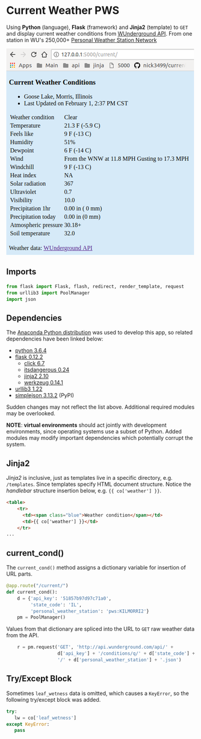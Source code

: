 # Current Weather PWS

Using **Python** (language), **Flask** (framework) and **Jinja2** (template) to `GET` and display current weather conditions from [WUnderground API](https://www.wunderground.com/weather/api/). From one station in WU's 250,000+ [Personal Weather Station Network](https://www.wunderground.com/weatherstation/overview.asp)

![screen-capture]

## Imports

```py
from flask import Flask, flash, redirect, render_template, request
from urllib3 import PoolManager
import json
```

## Dependencies

The [Anaconda Python distribution](https://anaconda.org/) was used to develop this app, so related dependencies have been linked below:

 * [python 3.6.4](https://repo.continuum.io/pkgs/main/linux-64/python-3.6.4-hc3d631a_1.tar.bz2)
 * [flask 0.12.2](https://conda.anaconda.org/conda-forge/linux-64/flask-0.12.2-py36_0.tar.bz2)
   - [click 6.7](https://conda.anaconda.org/conda-forge/noarch/click-6.7-py_1.tar.bz2)
   - [itsdangerous 0.24](https://conda.anaconda.org/conda-forge/noarch/itsdangerous-0.24-py_2.tar.bz2)
   - [jinja2 2.10](https://conda.anaconda.org/conda-forge/linux-64/jinja2-2.10-py36_0.tar.bz2)
   - [werkzeug 0.14.1](https://conda.anaconda.org/conda-forge/noarch/werkzeug-0.14.1-py_0.tar.bz2)
 * [urllib3 1.22](https://conda.anaconda.org/conda-forge/linux-64/urllib3-1.22-py36_0.tar.bz2)
 * [simplejson 3.13.2](https://pypi.python.org/pypi/simplejson/3.13.2) (PyPI)

Sudden changes may not reflect the list above. Additional required modules may be overlooked.

**NOTE**: **virtual environments** should act jointly with development environments, since operating systems use a subset of Python. Added modules may modify important dependencies which potentially corrupt the system. 

## Jinja2

_Jinja2_ is inclusive, just as templates live in a specific directory, e.g. `/templates`. Since templates specify HTML document structure. Notice the _handlebar_ structure insertion below, e.g. `{{ co['weather'] }}`.

```html
<table>
    <tr>
      <td><span class="blue">Weather condition</span></td>
      <td>{{ co['weather'] }}</td>
    </tr>
...
```

## current_cond()

The `current_cond()` method assigns a dictionary variable for insertion of URL parts.

```py
@app.route("/current/")
def current_cond():
    d = {'api_key': '51857b97d97c71a0',
         'state_code': 'IL',
         'personal_weather_station': 'pws:KILMORRI2'}
    pm = PoolManager()
```

Values from that dictionary are spliced into the URL to `GET` raw weather data from the API.

```py
    r = pm.request('GET', 'http://api.wunderground.com/api/' +
                   d['api_key'] + '/conditions/q/' + d['state_code'] +
                   '/' + d['personal_weather_station'] + '.json')
```

## Try/Except Block

Sometimes `leaf_wetness` data is omitted, which causes a `KeyError`, so the following try/except block was added.

```py
try:
   lw = co['leaf_wetness']
except KeyError:
   pass
```

[screen-capture]: screen-capture.png "screen capture"
